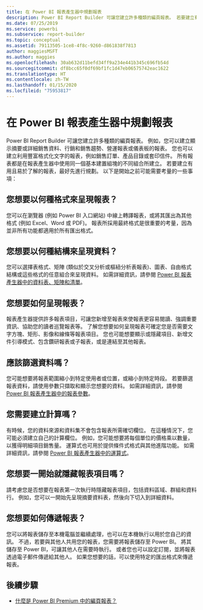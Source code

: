 ```yaml
---
title: 在 Power BI 報表產生器中規劃報表
description: Power BI Report Builder 可讓您建立許多種類的編頁報表。 若要建立有用且易於了解的報表，最好先進行規劃。
ms.date: 07/25/2019
ms.service: powerbi
ms.subservice: report-builder
ms.topic: conceptual
ms.assetid: 79113505-1ce8-4f8c-9260-d861838f7813
author: maggiesMSFT
ms.author: maggies
ms.openlocfilehash: 30ab632d11befd34ff9a234e441b345c696fb54d
ms.sourcegitcommit: df8bcc65f0df69bf1fc1d47eb06575742eac1622
ms.translationtype: HT
ms.contentlocale: zh-TW
ms.lasthandoff: 01/15/2020
ms.locfileid: "75953817"
---
```

# <a name="planning-a-report-in-power-bi-report-builder"></a>在 Power BI 報表產生器中規劃報表

Power BI Report Builder 可讓您建立許多種類的編頁報表。 例如，您可以建立顯示摘要或詳細銷售資料、行銷和銷售趨勢、營運報表或儀表板的報表。 您也可以建立利用豐富格式化文字的報表，例如銷售訂單、產品目錄或套印信件。 所有報表都是在報表產生器中使用同一個基本建置組塊的不同組合所建立。 若要建立有用且易於了解的報表，最好先進行規劃。 以下是開始之前可能需要考量的一些事項：  
  
## <a name="in-what-format-do-you-want-the-report-to-appear"></a>您想要以何種格式來呈現報表？
  
您可以在瀏覽器 (例如 Power BI 入口網站) 中線上轉譯報表，或將其匯出為其他格式 (例如 Excel、Word 或 PDF)。 報表所採用最終格式是很重要的考量，因為並非所有功能都適用於所有匯出格式。 
  
## <a name="in-what-structure-do-you-want-to-present-the-data"></a>您想要以何種結構來呈現資料？
  
您可以選擇表格式、矩陣 (類似於交叉分析或樞紐分析表報表)、圖表、自由格式結構或這些格式的任意組合來呈現資料。 如需詳細資訊，請參閱 [Power BI 報表產生器中的資料表、矩陣和清單](report-builder-tables-matrices-lists.md)。  
  
## <a name="how-do-you-want-your-report-to-look"></a>您想要如何呈現報表？
  
報表產生器提供許多報表項目，可讓您新增至報表來使報表更容易閱讀、強調重要資訊、協助您的讀者巡覽報表等。 了解您想要如何呈現報表可確定您是否需要文字方塊、矩形、影像和線條等報表項目。 您也可能想要顯示或隱藏項目、新增文件引導模式、包含鑽研報表或子報表，或是連結至其他報表。   
  
## <a name="should-the-data-be-filtered"></a>應該篩選資料嗎？
  
您可能想要將報表範圍縮小到特定使用者或位置，或縮小到特定時段。 若要篩選報表資料，請使用參數只擷取和顯示您想要的資料。 如需詳細資訊，請參閱 [Power BI 報表產生器中的報表參數](paginated-reports-parameters.md)。  
  
## <a name="do-you-need-to-create-calculations"></a>您需要建立計算嗎？ 
  
有時候，您的資料來源和資料集不會包含報表所需確切欄位。 在這種情況下，您可能必須建立自己的計算欄位。 例如，您可能想要將每個單位的價格乘以數量，以獲得明細項目銷售量。 運算式也可用於提供條件式格式與其他進階功能。 如需詳細資訊，請參閱 [Power BI 報表產生器中的運算式](report-builder-expressions.md)。  
  
## <a name="do-you-want-to-hide-report-items-initially"></a>您想要一開始就隱藏報表項目嗎？
  
請考慮您是否想要在報表第一次執行時隱藏報表項目，包括資料區域、群組和資料行。 例如，您可以一開始先呈現摘要資料表，然後向下切入到詳細資料。 
  
## <a name="how-are-you-going-to-deliver-your-report"></a>您想要如何傳遞報表？  
  
您可以將報表儲存至本機電腦並繼續處理，也可以在本機執行以用於您自己的資訊。 不過，若要與其他人共用您的報表，您需要將報表儲存至 Power BI。 將其儲存至 Power BI，可讓其他人在需要時執行。 或者您也可以設定訂閱，並將報表透過電子郵件傳遞給其他人。 如果您想要的話，可以使用特定的匯出格式來傳遞報表。 
  
## <a name="next-steps"></a>後續步驟

- [什麼是 Power BI Premium 中的編頁報表？](paginated-reports-report-builder-power-bi.md)
